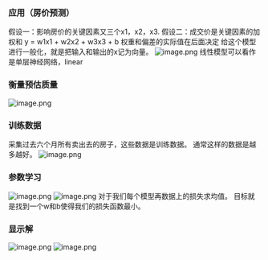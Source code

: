 ### 应用（房价预测）

假设一：影响房价的关键因素又三个x1，x2，x3.
假设二：成交价是关键因素的加权和 y = w1x1 + w2x2 + w3x3 + b
权重和偏差的实际值在后面决定
给这个模型进行一般化，就是把输入和输出的x记为向量。
![image.png](https://cdn.jsdelivr.net/gh/Bluestone-work/image/image/20240921165702.png)
线性模型可以看作是单层神经网络，linear
### 衡量预估质量
![image.png](https://cdn.jsdelivr.net/gh/Bluestone-work/image/image/20240921165837.png)
### 训练数据
采集过去六个月所有卖出去的房子，这些数据是训练数据。
通常这样的数据是越多越好。
![image.png](https://cdn.jsdelivr.net/gh/Bluestone-work/image/image/20240921165952.png)
### 参数学习
![image.png](https://cdn.jsdelivr.net/gh/Bluestone-work/image/image/20240921170052.png)
![image.png](https://cdn.jsdelivr.net/gh/Bluestone-work/image/image/20240921170056.png)
对于我们每个模型再数据上的损失求均值。
目标就是找到一个w和b使得我们的损失函数最小。
### 显示解
![image.png](https://cdn.jsdelivr.net/gh/Bluestone-work/image/image/20240921170249.png)
![image.png](https://cdn.jsdelivr.net/gh/Bluestone-work/image/image/20240921170300.png)
